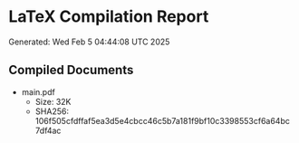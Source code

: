 # LaTeX Compilation Report
Generated: Wed Feb  5 04:44:08 UTC 2025
## Compiled Documents
- main.pdf
  - Size: 32K
  - SHA256: 106f505cfdffaf5ea3d5e4cbcc46c5b7a181f9bf10c3398553cf6a64bc7df4ac
